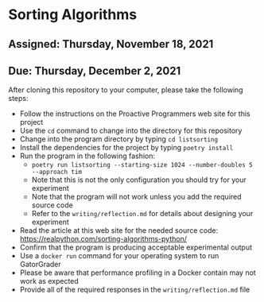 # Sorting Algorithms

## Assigned: Thursday, November 18, 2021
## Due: Thursday, December 2, 2021

After cloning this repository to your computer, please take the following steps:

- Follow the instructions on the Proactive Programmers web site for this project
- Use the `cd` command to change into the directory for this repository
- Change into the program directory by typing `cd listsorting`
- Install the dependencies for the project by typing `poetry install`
- Run the program in the following fashion:
  - `poetry run listsorting --starting-size 1024 --number-doubles 5 --approach tim`
  - Note that this is not the only configuration you should try for your experiment
  - Note that the program will not work unless you add the required source code
  - Refer to the `writing/reflection.md` for details about designing your experiment
- Read the article at this web site for the needed source code: https://realpython.com/sorting-algorithms-python/
- Confirm that the program is producing acceptable experimental output
- Use a `docker run` command for your operating system to run GatorGrader
- Please be aware that performance profiling in a Docker contain may not work as expected
- Provide all of the required responses in the `writing/reflection.md` file
